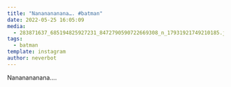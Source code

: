 ```yaml
---
title: "Nananananana…. #batman"
date: 2022-05-25 16:05:09
media: 
  - 283871637_685194825927231_8472790590722669308_n_17931921749210185.jpg
tags: 
  - batman
template: instagram
author: neverbot
---
```


Nananananana….
